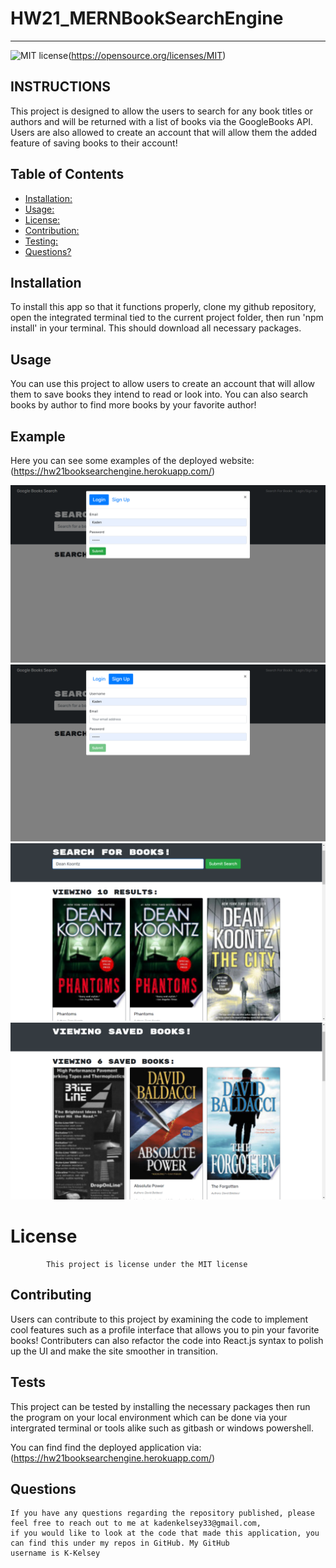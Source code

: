 # HW21_MERNBookSearchEngine
---
![MIT license](https://img.shields.io/badge/License-MIT-yellow.svg)(https://opensource.org/licenses/MIT)
## INSTRUCTIONS
This project is designed to allow the users to search for any book titles or authors and will be returned with a list of books via the GoogleBooks API.  Users are also allowed to create an account that will allow them the added feature of saving books to their account!
## Table of Contents
* [Installation:](#installation)
* [Usage:](#usage)
* [License:](#license)
* [Contribution:](#contributing)
* [Testing:](#tests)
* [Questions?](#questions)

## Installation
To install this app so that it functions properly, clone my github repository, open the integrated terminal tied to the current project folder, then run 'npm install' in your terminal. This should download all necessary packages.

## Usage
You can use this project to allow users to create an account that will allow them to save books they intend to read or look into.  You can also search books by author to find more books by your favorite author!

## Example
Here you can see some examples of the deployed website: (https://hw21booksearchengine.herokuapp.com/)

![login form](images/login.png)
![sign up form](images/signup.png)
![search books](images/search.png)
![saved books](images/saved.png)

 # License
            This project is license under the MIT license
            

## Contributing
Users can contribute to this project by examining the code to implement cool features such as a profile interface that allows you to pin your favorite books!  Contributers can also refactor the code into React.js syntax to polish up the UI and make the site smoother in transition.

## Tests
This project can be tested by installing the necessary packages then run the program on your local environment which can be done via your intergrated terminal or tools alike such as gitbash or windows powershell.

You can find find the deployed application via: (https://hw21booksearchengine.herokuapp.com/)


## Questions


    If you have any questions regarding the repository published, please feel free to reach out to me at kadenkelsey33@gmail.com,
    if you would like to look at the code that made this application, you can find this under my repos in GitHub. My GitHub
    username is K-Kelsey
    
